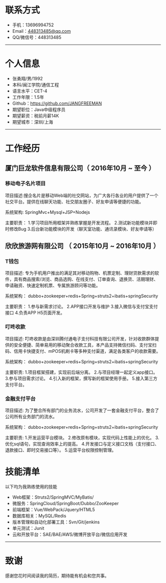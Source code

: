 # 联系方式

- 手机：13696994752
- Email：448313485@qq.com
- QQ/微信号：448313485

---

# 个人信息

 - 张勇翔/男/1992
 - 本科/闽江学院/通信工程
 - 语言水平：CET-4
 - 工作年限：1.5年
 - Github：https://github.com/JANGFREEMAN
 - 期望职位：Java中级程序员
 - 期望薪资：税前月薪14K
 - 期望城市：深圳/上海

---

# 工作经历

## 厦门巨龙软件信息有限公司（ 2016年10月 ~ 至今 ）

### 移动电子名片项目
项目描述:搜企名片是移动Web端的社交网站，为广大各行各业的用户提供了一个社交平台。提供在线聊天功能、社交朋友圈子、好友申请等便捷的功能。

系统架构: SpringMvc+Mysql+JSP+Nodejs

主要职责：
     1.学习项目所用框架并熟练掌握是开发流程。
     2.测试新功能模块并即时修改Bug
     3.后台新功能模块的开发（聊天室功能、通讯录模块、好友申请等）


## 欣欣旅游网有限公司 （ 2015年10月 ~ 2016年10月 ）

### T钱包
项目描述:
    专为手机用户推出的满足其对移动购物、机票定制、理财贷款需求的软件，具有商品搜索/浏览、商品选购、在线支付、订单查询、退换货、活期理财、申请融资、快速定制机票、专属旅游顾问等功能。

系统架构：   dubbo+zookeeper+redis+Spring+struts2+ibatis+springSecurity

主要职责：
     1.参与新需求讨论。
     2.APP接口开发与维护
     3.接入微信与支付宝支付接口
     4.负责APP H5页面开发。

### 叮咚收款
项目描述:
    叮咚收款是由深圳腾付通电子支付科技有限公司开发，针对收款群体提供的安全便捷、简单易用的移动聚合收款工具，本产品支持微信扫码、支付宝扫码、信用卡快捷支付、mPOS机刷卡等多种支付渠道，满足各类客户的收款需要。

系统架构：    dubbo+zookeeper+redis+Spring+struts2+ibatis+springSecurity

主要职责:
     1.项目框架搭建，实现前后端分离。
     2.与项目经理一起定义app接口。
     3.参与项目需求讨论。
     4.引入新的框架，撰写新的框架使用手册。
     5.接入第三方支付平台。

### 金融支付平台

项目描述:
    为了整合所有部门的业务流水，公司开发了一套金融支付平台，整合了公司所有业务部门的流水。

系统架构：   dubbo+zookeeper+redis+Spring+struts2+ibatis+springSecurity

主要职责:
     1.开发运营平台模块。
     2.修改原有模块，实现代码上性能上的优化。
     3.优化sql语句，实现查询效率上的提高。
     4.开发接口与定义接口文档（支付接口、退款接口、即时交易接口等）。
     5.运营平台权限控制管理。

# 技能清单

以下均为我熟练使用的技能

- Web框架：Struts2/SpringMVC/MyBatis/
- 微服务：SpringCloud/SpringBoot/Dubbo/ZooKeeper
- 前端框架：Vue/WebPack/Jquery/HTML5
- 数据库相关：MySQL/Redis
- 版本管理和自动化部署工具：Svn/Git/jenkins
- 单元测试：Junit
- 云和开放平台：SAE/BAE/AWS/微博开放平台/微信应用开发

---

# 致谢
感谢您花时间阅读我的简历，期待能有机会和您共事。
